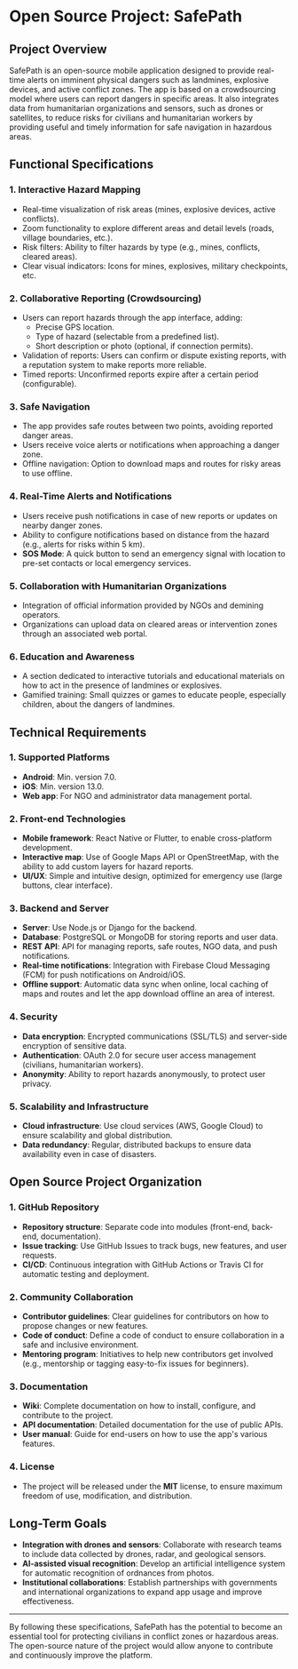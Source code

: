 # Open Source Project: SafePath

## Project Overview
SafePath is an open-source mobile application designed to provide real-time alerts on imminent physical dangers such as landmines, explosive devices, and active conflict zones. The app is based on a crowdsourcing model where users can report dangers in specific areas. It also integrates data from humanitarian organizations and sensors, such as drones or satellites, to reduce risks for civilians and humanitarian workers by providing useful and timely information for safe navigation in hazardous areas.

## Functional Specifications

### 1. Interactive Hazard Mapping
- Real-time visualization of risk areas (mines, explosive devices, active conflicts).
- Zoom functionality to explore different areas and detail levels (roads, village boundaries, etc.).
- Risk filters: Ability to filter hazards by type (e.g., mines, conflicts, cleared areas).
- Clear visual indicators: Icons for mines, explosives, military checkpoints, etc.

### 2. Collaborative Reporting (Crowdsourcing)
- Users can report hazards through the app interface, adding:
  - Precise GPS location.
  - Type of hazard (selectable from a predefined list).
  - Short description or photo (optional, if connection permits).
- Validation of reports: Users can confirm or dispute existing reports, with a reputation system to make reports more reliable.
- Timed reports: Unconfirmed reports expire after a certain period (configurable).

### 3. Safe Navigation
- The app provides safe routes between two points, avoiding reported danger areas.
- Users receive voice alerts or notifications when approaching a danger zone.
- Offline navigation: Option to download maps and routes for risky areas to use offline.

### 4. Real-Time Alerts and Notifications
- Users receive push notifications in case of new reports or updates on nearby danger zones.
- Ability to configure notifications based on distance from the hazard (e.g., alerts for risks within 5 km).
- **SOS Mode**: A quick button to send an emergency signal with location to pre-set contacts or local emergency services.

### 5. Collaboration with Humanitarian Organizations
- Integration of official information provided by NGOs and demining operators.
- Organizations can upload data on cleared areas or intervention zones through an associated web portal.

### 6. Education and Awareness
- A section dedicated to interactive tutorials and educational materials on how to act in the presence of landmines or explosives.
- Gamified training: Small quizzes or games to educate people, especially children, about the dangers of landmines.

## Technical Requirements

### 1. Supported Platforms
- **Android**: Min. version 7.0.
- **iOS**: Min. version 13.0.
- **Web app**: For NGO and administrator data management portal.

### 2. Front-end Technologies
- **Mobile framework**: React Native or Flutter, to enable cross-platform development.
- **Interactive map**: Use of Google Maps API or OpenStreetMap, with the ability to add custom layers for hazard reports.
- **UI/UX**: Simple and intuitive design, optimized for emergency use (large buttons, clear interface).

### 3. Backend and Server
- **Server**: Use Node.js or Django for the backend.
- **Database**: PostgreSQL or MongoDB for storing reports and user data.
- **REST API**: API for managing reports, safe routes, NGO data, and push notifications.
- **Real-time notifications**: Integration with Firebase Cloud Messaging (FCM) for push notifications on Android/iOS.
- **Offline support**: Automatic data sync when online, local caching of maps and routes and let the app download offline an area of interest.

### 4. Security
- **Data encryption**: Encrypted communications (SSL/TLS) and server-side encryption of sensitive data.
- **Authentication**: OAuth 2.0 for secure user access management (civilians, humanitarian workers).
- **Anonymity**: Ability to report hazards anonymously, to protect user privacy.

### 5. Scalability and Infrastructure
- **Cloud infrastructure**: Use cloud services (AWS, Google Cloud) to ensure scalability and global distribution.
- **Data redundancy**: Regular, distributed backups to ensure data availability even in case of disasters.

## Open Source Project Organization

### 1. GitHub Repository
- **Repository structure**: Separate code into modules (front-end, back-end, documentation).
- **Issue tracking**: Use GitHub Issues to track bugs, new features, and user requests.
- **CI/CD**: Continuous integration with GitHub Actions or Travis CI for automatic testing and deployment.

### 2. Community Collaboration
- **Contributor guidelines**: Clear guidelines for contributors on how to propose changes or new features.
- **Code of conduct**: Define a code of conduct to ensure collaboration in a safe and inclusive environment.
- **Mentoring program**: Initiatives to help new contributors get involved (e.g., mentorship or tagging easy-to-fix issues for beginners).

### 3. Documentation
- **Wiki**: Complete documentation on how to install, configure, and contribute to the project.
- **API documentation**: Detailed documentation for the use of public APIs.
- **User manual**: Guide for end-users on how to use the app's various features.

### 4. License
- The project will be released under the **MIT** license, to ensure maximum freedom of use, modification, and distribution.

## Long-Term Goals
- **Integration with drones and sensors**: Collaborate with research teams to include data collected by drones, radar, and geological sensors.
- **AI-assisted visual recognition**: Develop an artificial intelligence system for automatic recognition of ordnances from photos.
- **Institutional collaborations**: Establish partnerships with governments and international organizations to expand app usage and improve effectiveness.

---

By following these specifications, SafePath has the potential to become an essential tool for protecting civilians in conflict zones or hazardous areas. The open-source nature of the project would allow anyone to contribute and continuously improve the platform.

